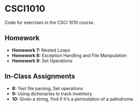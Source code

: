 # CSCI1010
Code for exercises in the CSCI 1010 course.
## Homework
- **Homework 7:** Nested Loops
- **Homework 8:** Exception Handling and File Manipulation
- **Homework 9:** Set Operations

## In-Class Assignments
- **8:** Text file parsing, Set operations
- **9:** Using dictionaries to track inventory
- **10:** Given a string, find if it's a permutation of a palindrome.
